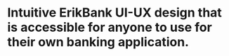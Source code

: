 # Intuitive ErikBank UI-UX design that is accessible for anyone to use for their own banking application.
